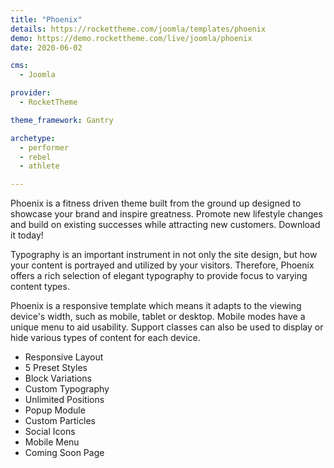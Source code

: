 ```yaml
---
title: "Phoenix"
details: https://rockettheme.com/joomla/templates/phoenix
demo: https://demo.rockettheme.com/live/joomla/phoenix
date: 2020-06-02

cms: 
  - Joomla

provider: 
  - RocketTheme

theme_framework: Gantry

archetype:
  - performer
  - rebel
  - athlete

---
```


Phoenix is a fitness driven theme built from the ground up designed to showcase your brand and inspire greatness. Promote new lifestyle changes and build on existing successes while attracting new customers. Download it today!

Typography is an important instrument in not only the site design, but how your content is portrayed and utilized by your visitors. Therefore, Phoenix offers a rich selection of elegant typography to provide focus to varying content types.

Phoenix is a responsive template which means it adapts to the viewing device's width, such as mobile, tablet or desktop. Mobile modes have a unique menu to aid usability. Support classes can also be used to display or hide various types of content for each device.

* Responsive Layout
* 5 Preset Styles
* Block Variations
* Custom Typography
* Unlimited Positions
* Popup Module
* Custom Particles
* Social Icons
* Mobile Menu
* Coming Soon Page
